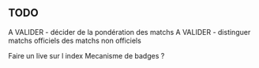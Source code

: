 ## TODO

A VALIDER - décider de la pondération des matchs
A VALIDER - distinguer matchs officiels des matchs non officiels

Faire un live sur l index
Mecanisme de badges ?
